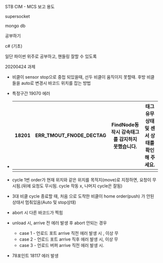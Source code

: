 STB CIM - MCS 보고 용도

supersocket

mongo db

공부하기

c# (기초)



일단 파이썬 위주로 공부하고,  핸들링 잘할 수 있도록





20200424 과제

- 비클이 sensor stop으로 중첩 되있을때, 선두 비클이 움직이지 못할때. 후방 비클들을 auto로 변경시 바코드 위치를 잡는 방법

- 특정구간 19070 에러

- | 18201 | ERR_TMOUT_FNODE_DECTAG | FindNode동작시 감속태그를 감지하지 못했습니다. | 태그 유무상태 및 센서 상태를 확인해 주세요. |
  | ----- | ---------------------- | ---------------------------------------------- | ------------------------------------------- |
  |       |                        |                                                |                                             |

- cycle 1번 order가 현재 위치와 같은 위치를 목적지(move)로 지정하면, 요청이 무시됨.(뒤에 요청도 무시됨. cycle 작동 x, 나머지 cycle은 잘됨)

- 3대 비클 cycle 종료할 때, 처음 으로 도착한 비클이 home order(push) 가 안된 상태서 멈춰있음(Auto 및 stop상태)

- abort 시 다른 바코드가 찍힘

- unload 시, arrive 전 에러 발생 후 abort 안되는 경우

  - case 1 - 언로드 포트 arrive 직전 에러 발생 시 , 이상 무
  - case 2 - 언로드 포트 arrive 직후 에러 발생 시, 이상 무
  - case 3 - 언로드 버퍼 arrive 직전 에러 발생 시.

- 78포인트 18117 에러 발생